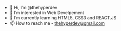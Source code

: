 - 👋 Hi, I’m @thehyperdev
- 👀 I’m interested in Web Develpement
- 🌱 I’m currently learning HTML5, CSS3 and REACT.JS
- 📫 How to reach me - thehyperdev@gmail.com

<!---
thehyperdev/thehyperdev is a ✨ special ✨ repository because its `README.md` (this file) appears on your GitHub profile.
You can click the Preview link to take a look at your changes.
--->
